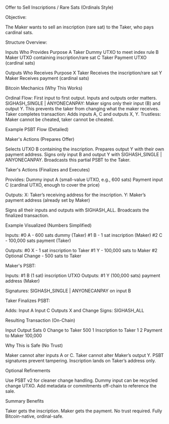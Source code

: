 Offer to Sell Inscriptions / Rare Sats (Ordinals Style)

Objective:

The Maker wants to sell an inscription (rare sat) to the Taker, who pays cardinal sats.

Structure Overview:

Inputs      Who Provides    Purpose
A           Taker           Dummy UTXO to meet index rule
B           Maker           UTXO containing inscription/rare sat
C           Taker           Payment UTXO (cardinal sats)

Outputs     Who Receives    Purpose
X           Taker           Receives the inscription/rare sat
Y           Maker           Receives payment (cardinal sats)

Bitcoin Mechanics (Why This Works)

Ordinal Flow: First input to first output. Inputs and outputs order matters.
SIGHASH_SINGLE | ANYONECANPAY: Maker signs only their input (B) and output Y. This prevents the taker from changing what the maker receives.
Taker completes transaction: Adds inputs A, C and outputs X, Y.
Trustless: Maker cannot be cheated, taker cannot be cheated.

Example PSBT Flow (Detailed)

Maker's Actions (Prepares Offer)

Selects UTXO B containing the inscription.
Prepares output Y with their own payment address.
Signs only input B and output Y with SIGHASH_SINGLE | ANYONECANPAY.
Broadcasts this partial PSBT to the Taker.

Taker's Actions (Finalizes and Executes)

Provides:
Dummy input A (small-value UTXO, e.g., 600 sats)
Payment input C (cardinal UTXO, enough to cover the price)

Outputs:
X: Taker’s receiving address for the inscription.
Y: Maker’s payment address (already set by Maker)

Signs all their inputs and outputs with SIGHASH_ALL.
Broadcasts the finalized transaction.

Example Visualized (Numbers Simplified)

Inputs:
#0 A - 600 sats dummy (Taker)
#1 B - 1 sat inscription (Maker)
#2 C - 100,000 sats payment (Taker)

Outputs:
#0 X - 1 sat inscription to Taker
#1 Y - 100,000 sats to Maker
#2 Optional Change - 500 sats to Taker

Maker's PSBT:

Inputs:
#1 B (1 sat) inscription UTXO
Outputs:
#1 Y (100,000 sats) payment address (Maker)

Signatures:
SIGHASH_SINGLE | ANYONECANPAY on input B

Taker Finalizes PSBT:

Adds:
Input A
Input C
Outputs X and Change
Signs:
SIGHASH_ALL

Resulting Transaction (On-Chain)

Input    Output                 Sats
0        Change to Taker         500
1        Inscription to Taker      1
2        Payment to Maker     100,000

Why This is Safe (No Trust)

Maker cannot alter inputs A or C.
Taker cannot alter Maker’s output Y.
PSBT signatures prevent tampering.
Inscription lands on Taker’s address only.

Optional Refinements

Use PSBT v2 for cleaner change handling.
Dummy input can be recycled change UTXO.
Add metadata or commitments off-chain to reference the sale.

Summary Benefits

Taker gets the inscription.
Maker gets the payment.
No trust required.
Fully Bitcoin-native, ordinal-safe.


